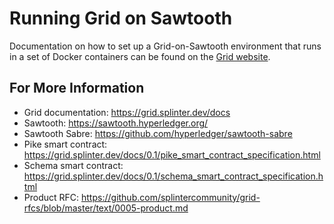 # Running Grid on Sawtooth

Documentation on how to set up a Grid-on-Sawtooth environment that runs in a
set of Docker containers can be found on the [Grid website](https://grid.splinter.dev/docs/0.1/grid_on_sawtooth.html).

## For More Information
- Grid documentation: https://grid.splinter.dev/docs
- Sawtooth: https://sawtooth.hyperledger.org/
- Sawtooth Sabre: https://github.com/hyperledger/sawtooth-sabre
- Pike smart contract: https://grid.splinter.dev/docs/0.1/pike_smart_contract_specification.html
- Schema smart contract: https://grid.splinter.dev/docs/0.1/schema_smart_contract_specification.html
- Product RFC: https://github.com/splintercommunity/grid-rfcs/blob/master/text/0005-product.md

